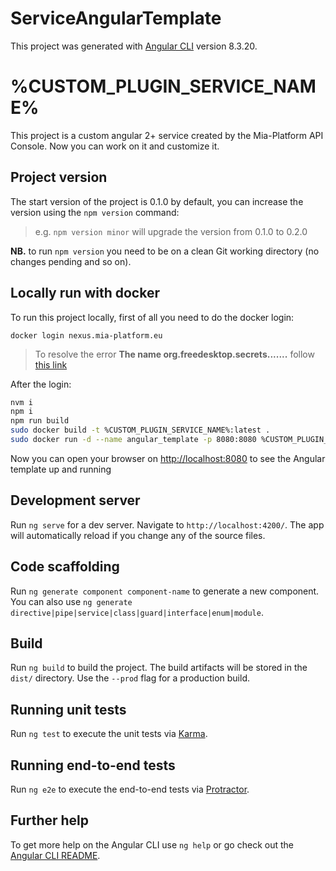 # ServiceAngularTemplate

This project was generated with [Angular CLI](https://github.com/angular/angular-cli) version 8.3.20.

# %CUSTOM_PLUGIN_SERVICE_NAME%
This project is a custom angular 2+ service created by the Mia-Platform API Console.
Now you can work on it and customize it.

## Project version
The start version of the project is 0.1.0 by default, you can increase the version using the `npm version` command:

>e.g. `npm version minor` will upgrade the version from 0.1.0 to 0.2.0

**NB.** to run `npm version` you need to be on a clean Git working directory (no changes pending and so on).

## Locally run with docker
To run this project locally, first of all you need to do the docker login:

`docker login nexus.mia-platform.eu`

> To resolve the error __The name org.freedesktop.secrets.......__ follow <a href="https://stackoverflow.com/questions/50151833/cannot-login-to-docker-account" target="_blank">this link</a>

After the login:
```bash
nvm i
npm i
npm run build
sudo docker build -t %CUSTOM_PLUGIN_SERVICE_NAME%:latest .
sudo docker run -d --name angular_template -p 8080:8080 %CUSTOM_PLUGIN_SERVICE_NAME%
```

Now you can open your browser on <a href="http://localhost:8080" target="_blank">http://localhost:8080</a> to see the Angular template up and running


## Development server

Run `ng serve` for a dev server. Navigate to `http://localhost:4200/`. The app will automatically reload if you change any of the source files.

## Code scaffolding

Run `ng generate component component-name` to generate a new component. You can also use `ng generate directive|pipe|service|class|guard|interface|enum|module`.

## Build

Run `ng build` to build the project. The build artifacts will be stored in the `dist/` directory. Use the `--prod` flag for a production build.

## Running unit tests

Run `ng test` to execute the unit tests via [Karma](https://karma-runner.github.io).

## Running end-to-end tests

Run `ng e2e` to execute the end-to-end tests via [Protractor](http://www.protractortest.org/).

## Further help

To get more help on the Angular CLI use `ng help` or go check out the [Angular CLI README](https://github.com/angular/angular-cli/blob/master/README.md).
